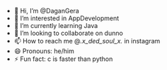 - 👋 Hi, I’m @DaganGera
- 👀 I’m interested in AppDevelopment
- 🌱 I’m currently learning Java
- 💞️ I’m looking to collaborate on dunno
- 📫 How to reach me @_.x_ded_soul_x._ in instagram
- 😄 Pronouns: he/him
- ⚡ Fun fact: c is faster than python

<!---
DaganGera/DaganGera is a ✨ special ✨ repository because its `README.md` (this file) appears on your GitHub profile.
You can click the Preview link to take a look at your changes.
--->
